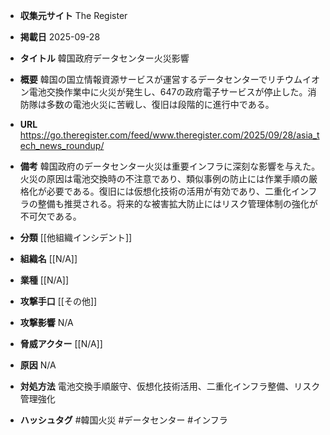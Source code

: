 - **収集元サイト**
The Register

- **掲載日**
2025-09-28

- **タイトル**
韓国政府データセンター火災影響

- **概要**
韓国の国立情報資源サービスが運営するデータセンターでリチウムイオン電池交換作業中に火災が発生し、647の政府電子サービスが停止した。消防隊は多数の電池火災に苦戦し、復旧は段階的に進行中である。

- **URL**
https://go.theregister.com/feed/www.theregister.com/2025/09/28/asia_tech_news_roundup/

- **備考**
韓国政府のデータセンター火災は重要インフラに深刻な影響を与えた。火災の原因は電池交換時の不注意であり、類似事例の防止には作業手順の厳格化が必要である。復旧には仮想化技術の活用が有効であり、二重化インフラの整備も推奨される。将来的な被害拡大防止にはリスク管理体制の強化が不可欠である。

- **分類**
[[他組織インシデント]]

- **組織名**
[[N/A]]

- **業種**
[[N/A]]

- **攻撃手口**
[[その他]]

- **攻撃影響**
N/A

- **脅威アクター**
[[N/A]]

- **原因**
N/A

- **対処方法**
電池交換手順厳守、仮想化技術活用、二重化インフラ整備、リスク管理強化

- **ハッシュタグ**
#韓国火災 #データセンター #インフラ
